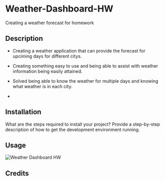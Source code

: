 # Weather-Dashboard-HW
Creating a weather forecast for homework

## Description
  - Creating a weather application that can provide the forecast for upciming days for different citys.

- Creating something easy to use and being able to assist with weather information being easily attained.
- Solved being able to know the weather for multiple days and knowing what weather is in each city.
- 
## Installation

What are the steps required to install your project? Provide a step-by-step description of how to get the development environment running.

## Usage

![Weather Dashboard HW](https://user-images.githubusercontent.com/89559612/138616134-87d2f280-f02c-4b92-843a-cf71fa7d2c7a.png)


## Credits
